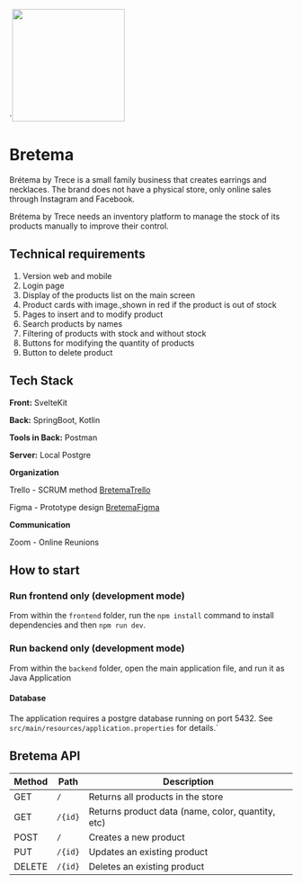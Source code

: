 `<img src="https://github.com/maintekgirl/Bretema/blob/main/frontend/src/assets/logosinfondo.png" width="200" height="200"/>


# Bretema
Brétema by Trece is a small family business that creates earrings and necklaces.
The brand does not have a physical store, only online sales through Instagram and Facebook.

Brétema by Trece needs an inventory platform to manage the stock of its products manually to improve their control.

## Technical requirements
1) Version web and mobile
2) Login page
3) Display of the products list on the main screen
4) Product cards with image.,shown in red if the product is out of stock
5) Pages to insert and to modify product
6) Search products by names
7) Filtering of products with stock and without stock
8) Buttons for modifying the quantity of products
9) Button to delete product

## Tech Stack

**Front:** SvelteKit 

**Back:** SpringBoot, Kotlin

**Tools in Back:** Postman

**Server:** Local Postgre

**Organization**

Trello - SCRUM method
[BretemaTrello](https://trello.com/b/grEpGzJK/inventario-de-bretema)

Figma - Prototype design
[BretemaFigma](https://www.figma.com/file/8F1DKp6iKbGdbRFINrfsVq/Amunt-p1---Bretema?type=design&node-id=0-1&mode=design&t=t2TwdQ1hTgZSV9Vg-0)

**Communication**

Zoom - Online Reunions 


## How to start

### Run frontend only (development mode)
From within the `frontend` folder, run the `npm install` command to install dependencies and then `npm run dev`.

### Run backend only (development mode)
From within the `backend` folder, open the main application file, and run it as Java Application

#### Database
The application requires a postgre database running on port 5432. See `src/main/resources/application.properties` for 
details.`


## Bretema API

| Method | Path                         | Description                                      |
|--------|------------------------------|--------------------------------------------------|
| GET    | `/`                          | Returns all products in the store                |
| GET    | `/{id}`                      | Returns product data (name, color, quantity, etc)|
| POST   | `/`                          | Creates a new product                            |
| PUT    | `/{id}`                      | Updates an existing product                      |
| DELETE | `/{id}`                      | Deletes an existing product                      |



